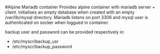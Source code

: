 #Alpine Mariadb container
Provides alpine container with mariadb server + client.
initialises an empty database when created with an empty /var/lib/mysql directory.
Mariadb listens on port 3306 and mysql user is authenticated on socker when loggued in container.

backup user and password can be provided respectively in:
* /etc/myscr/backup_usr
* /etc/myscr/backup_password